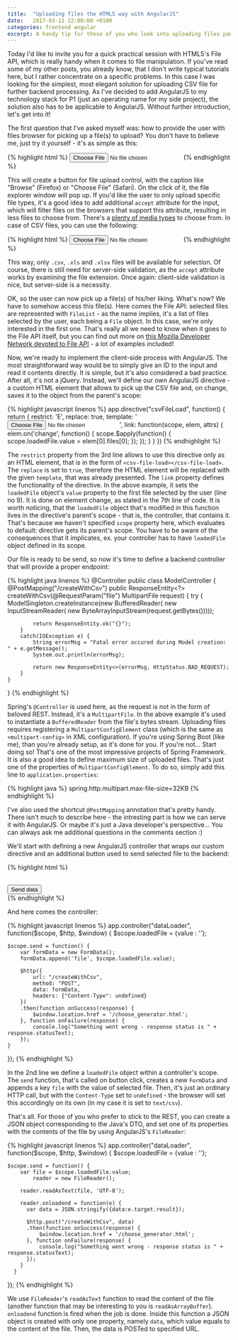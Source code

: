 ```yaml
---
title:  "Uploading files the HTML5 way with AngularJS"
date:   2017-03-11 22:00:00 +0100
categories: frontend angular
excerpt: A handy tip for those of you who look into uploading files paneless with the use of latest HTML5's File API.
---
```


Today I'd like to invite you for a quick practical session with HTML5's File API, which is really handy when it comes to file manipulation. If you've read some of my other posts, you already know, that I don't write typical tutorials here, but I rather concentrate on a specific problems. In this case I was looking for the simplest, most elegant solution for uploading CSV file for further backend processing. As I've decided to add AngularJS to my technology stack for P1 (just an operating name for my side project), the solution also has to be applicable to AngularJS. Without further introduction, let's get into it!

The first question that I've asked myself was: how to provide the user with files browser for picking up a file(s) to upload? You don't have to believe me, just try it yourself - it's as simple as this:

{% highlight html %}
<input type="file" />
{% endhighlight %}

This will create a button for file upload control, with the caption like "Browse" (Firefox) or "Choose File" (Safari). On the click of it, the file explorer window will pop up. If you'd like the user to only upload specific file types, it's a good idea to add additional `accept` attribute for the input, which will filter files on the browsers that support this attribute, resulting in less files to choose from. There's a [plenty of media types](http://www.iana.org/assignments/media-types/media-types.xhtml) to choose from. In case of CSV files, you can use the following:

{% highlight html %}
<input type="file" accept=".csv, application/vnd.openxmlformats-officedocument.spreadsheetml.sheet, application/vnd.ms-excel" />
{% endhighlight %}

This way, only `.csv`, `.xls` and `.xlsx` files will be available for selection. Of course, there is still need for server-side validation, as the `accept` attribute works by examining the file extension. Once again: client-side validation is nice, but server-side is a necessity.

OK, so the user can now pick up a file(s) of his/her liking. What's now? We have to somehow access this file(s). Here comes the File API: selected files are represented with `FileList` - as the name implies, it's a list of files selected by the user, each being a `File` object. In this case, we're only interested in the first one. That's really all we need to know when it goes to the File API itself, but you can find out more on [this Mozilla Developer Network devoted to File API](https://developer.mozilla.org/en-US/docs/Using_files_from_web_applications) - a lot of examples included!

Now, we're ready to implement the client-side process with AngularJS. The most straightforward way would be to simply give an ID to the input and read it contents directly. It is simple, but it's also considered a bad practice. After all, it's not a jQuery. Instead, we'll define our own AngularJS directive - a custom HTML element that allows to pick up the CSV file and, on change, saves it to the object from the parent's scope:

{% highlight javascript linenos %}
app.directive("csvFileLoad", function() {
   	return {
     	  restrict: 'E',
     		replace: true,
     		template: '<input type="file" accept=".csv, application/vnd.openxmlformats-officedocument.spreadsheetml.sheet, application/vnd.ms-excel" />',
     		link: function(scope, elem, attrs) {
     			elem.on('change', function() {
     				scope.$apply(function() {
     					scope.loadedFile.value = elem[0].files[0];
     				});
     			});
     		}
   	}
})
{% endhighlight %}

The `restrict` property from the 3rd line allows to use this directive only as an HTML element, that is in the form of `<csv-file-load></csv-file-load>`. The `replace` is set to `true`, therefore the HTML element will be replaced with the given `template`, that was already presented. The `link` property defines the functionality of the directive. In the above example, it sets the `loadedFile` object's `value` property to the first file selected by the user (line no 9). It is done on element change, as stated in the 7th line of code. It is worth noticing, that the `loadedFile` object that's modified in this function lives in the directive's parent's scope - that is, the controller, that contains it. That's because we haven't specified `scope` property here, which evaluates to default: directive gets its parent's scope. You have to be aware of the consequences that it implicates, ex. your controller has to have `loadedFile` object defined in its scope.

Our file is ready to be send, so now it's time to define a backend controller that will provide a proper endpoint:

{% highlight java linenos %}
@Controller
public class ModelController {
    @PostMapping("/createWithCsv")
    public ResponseEntity<?> createWithCsv(@RequestParam("file") MultipartFile request) {
        try {
            ModelSingleton.createInstance(new BufferedReader(
                                          new InputStreamReader(
                                          new ByteArrayInputStream(request.getBytes()))));

            return ResponseEntity.ok("{}");
        }
        catch(IOException e) {
            String errorMsg = "Fatal error occured during Model creation: " + e.getMessage();
            System.out.println(errorMsg);

            return new ResponseEntity<>(errorMsg, HttpStatus.BAD_REQUEST);
        }
    }
}
{% endhighlight %}

Spring's `@Controller` is used here, as the request is not in the form of beloved REST. Instead, it's a `MultipartFile`. In the above example it's used to instantiate a `BufferedReader` from the file's bytes stream. Uploading files requires registering a `MultipartConfigElement` class (which is the same as `<multipart-config>` in XML configuration). If you're using Spring Boot (like me), than you're already setup, as it's done for you. If you're not... Start doing so! That's one of the most impressive projects of Spring Framework. It is also a good idea to define maximum size of uploaded files. That's just one of the properties of `MultipartConfigElement`. To do so, simply add this line to `application.properties`:

{% highlight java %}
spring.http.multipart.max-file-size=32KB
{% endhighlight %}

I've also used the shortcut `@PostMapping` annotation that's pretty handy. There isn't much to describe here - the intresting part is how we can serve it with AngularJS. Or maybe it's just a Java developer's perspective... You can always ask me additional questions in the comments section :)

We'll start with defining a new AngularJS controller that wraps our custom directive and an additional button used to send selected file to the backend:

{% highlight html %}
<div ng-controller="dataLoader">
  <csv-file-load></csv-file-load>
  <br/>
  <button ng-click="send()">Send data</button>
</div>
{% endhighlight %}

And here comes the controller:

{% highlight javascript linenos %}
app.controller("dataLoader", function($scope, $http, $window) {
    $scope.loadedFile = {value : ''};

    $scope.send = function() {
        var formData = new FormData();
        formData.append('file', $scope.loadedFile.value);

        $http({
            url: "/createWithCsv",
            method: "POST",
            data: formData,
            headers: {"Content-Type": undefined}
        })
        .then(function onSuccess(response) {
            $window.location.href = '/choose_generator.html';
        }, function onFailure(response) {
            console.log("Something went wrong - response status is " + response.statusText);
        });
    }
});
{% endhighlight %}

In the 2nd line we define a `loadedFile` object within a controller's scope. The `send` function, that's called on button click, creates a new `FormData` and appends a key `file` with the value of selected file. Then, it's just an ordinary HTTP call, but with the `Content-Type` set to `undefined` - the browser will set this accordingly on its own (in my case it is set to `text/csv`).

That's all. For those of you who prefer to stick to the REST, you can create a JSON object corresponding to the Java's DTO, and set one of its properties with the contents of the file by using AngularJS's `FileReader`:

{% highlight javascript linenos %}
app.controller("dataLoader", function($scope, $http, $window) {
    $scope.loadedFile = {value : ''};

    $scope.send = function() {
        var file = $scope.loadedFile.value;
            reader = new FileReader();

        reader.readAsText(file, 'UTF-8');

        reader.onloadend = function(e) {
          var data = JSON.stringify({data:e.target.result});

          $http.post("/createWithCsv", data)
          .then(function onSuccess(response) {
              $window.location.href = '/choose_generator.html';
          }, function onFailure(response) {
              console.log("Something went wrong - response status is " + response.statusText);
          });
        }
      }
});
{% endhighlight %}

We use `FileReader`'s `readAsText` function to read the content of the file (another function that may be interesting to you is `readAsArrayBuffer`). `onloadend` function is fired when the job is done. Inside this function a JSON object is created with only one property, namely `data`, which value equals to the content of the file. Then, the data is POSTed to specified URL.
